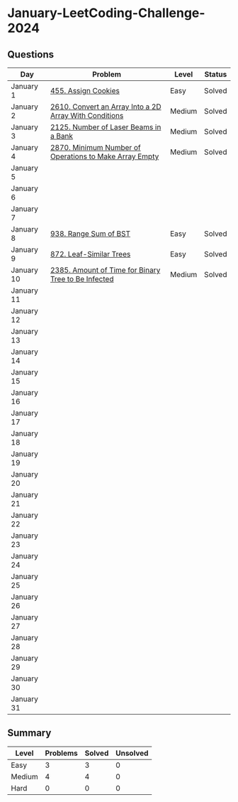 # January-LeetCoding-Challenge-2024

## Questions
| Day | Problem | Level | Status |
| --- | --- | --- | --- |
| January 1 | [455. Assign Cookies](https://leetcode.com/problems/assign-cookies/) | Easy | Solved |
| January 2 | [2610. Convert an Array Into a 2D Array With Conditions](https://leetcode.com/problems/convert-an-array-into-a-2d-array-with-conditions/) | Medium | Solved |
| January 3 | [2125. Number of Laser Beams in a Bank](https://leetcode.com/problems/number-of-laser-beams-in-a-bank/) | Medium | Solved |
| January 4 | [2870. Minimum Number of Operations to Make Array Empty](https://leetcode.com/problems/minimum-number-of-operations-to-make-array-empty/) | Medium | Solved |
| January 5 | []() |  |  |
| January 6 | []() |  |  |
| January 7 | []() |  |  |
| January 8 | [938. Range Sum of BST](https://leetcode.com/problems/range-sum-of-bst/) | Easy | Solved |
| January 9 | [872. Leaf-Similar Trees](https://leetcode.com/problems/leaf-similar-trees/) | Easy | Solved |
| January 10 | [2385. Amount of Time for Binary Tree to Be Infected](https://leetcode.com/problems/amount-of-time-for-binary-tree-to-be-infected/) | Medium | Solved |
| January 11 | []() |  |  |
| January 12 | []() |  |  |
| January 13 | []() |  |  |
| January 14 | []() |  |  |
| January 15 | []() |  |  |
| January 16 | []() |  |  |
| January 17 | []() |  |  |
| January 18 | []() |  |  |
| January 19 | []() |  |  |
| January 20 | []() |  |  |
| January 21 | []() |  |  |
| January 22 | []() |  |  |
| January 23 | []() |  |  |
| January 24 | []() |  |  |
| January 25 | []() |  |  |
| January 26 | []() |  |  |
| January 27 | []() |  |  |
| January 28 | []() |  |  |
| January 29 | []() |  |  |
| January 30 | []() |  |  |
| January 31 | []() |  |  |


## Summary
| Level  | Problems | Solved | Unsolved |
| ---    | --- | --- | --- |
| Easy   | 3 | 3 | 0 |
| Medium | 4 | 4 | 0 |
| Hard   | 0 | 0 | 0 |
